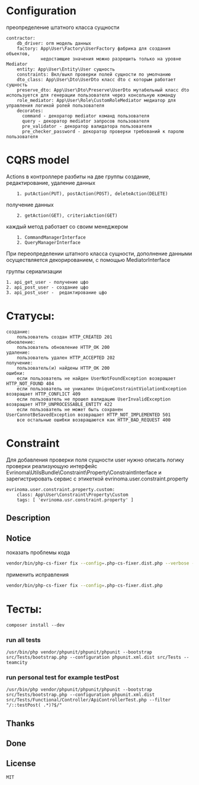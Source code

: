 # Configuration

преопределение штатного класса сущности

    contractor:
        db_driver: orm модель данных
        factory: App\User\Factory\UserFactory фабрика для создания объектов,
                 недостающие значения можно разрешить только на уровне Mediator
        entity: App\User\Entity\User сущность
        constraints: Вкл/выкл проверки полей сущности по умолчанию
        dto_class: App\User\Dto\UserDto класс dto с которым работает сущность
        preserve_dto: App\User\Dto\Preserve\UserDto мутабельный класс dto используется для генерации пользователя через консольную команду
        role_mediator: App\User\Role\CustomRoleMediator медиатор для управления логикой ролей пользователя 
        decorates:
          command - декоратор mediator команд пользователя 
          query - декоратор mediator запросов пользователя
          pre_validator - декоратор валидатора пользователя
          pre_checker_password - декоратор проверки требований к паролю пользователя

# CQRS model

Actions в контроллере разбиты на две группы создание, редактирование, удаление данных

        1. putAction(PUT), postAction(POST), deleteAction(DELETE)

получение данных

        2. getAction(GET), criteriaAction(GET)

каждый метод работает со своим менеджером

        1. CommandManagerInterface
        2. QueryManagerInterface

При переопределении штатного класса сущности, дополнение данными осуществляется декорированием, с помощью MediatorInterface

группы сериализации

    1. api_get_user - получение цфо
    2. api_post_user - создание цфо
    3. api_post_user -  редактирование цфо

# Статусы:

    создание:
        пользователь создан HTTP_CREATED 201
    обновление:
        пользователь обновление HTTP_OK 200
    удаление:
        пользователь удален HTTP_ACCEPTED 202
    получение:
        пользователь(и) найдены HTTP_OK 200
    ошибки:
        если пользователь не найден UserNotFoundException возвращает HTTP_NOT_FOUND 404
        если пользователь не уникален UniqueConstraintViolationException возвращает HTTP_CONFLICT 409
        если пользователь не прошел валидацию UserInvalidException возвращает HTTP_UNPROCESSABLE_ENTITY 422
        если пользователь не может быть сохранен UserCannotBeSavedException возвращает HTTP_NOT_IMPLEMENTED 501
        все остальные ошибки возвращаются как HTTP_BAD_REQUEST 400

# Constraint

Для добавления проверки поля сущности user нужно описать логику проверки реализующую интерфейс Evrinoma\UtilsBundle\Constraint\Property\ConstraintInterface и зарегистрировать сервис с этикеткой evrinoma.user.constraint.property

    evrinoma.user.constraint.property.custom:
        class: App\User\Constraint\Property\Custom
        tags: [ 'evrinoma.usr.constraint.property' ]

## Description

## Notice

показать проблемы кода

```bash
vendor/bin/php-cs-fixer fix --config=.php-cs-fixer.dist.php --verbose --diff --dry-run
```

применить исправления

```bash
vendor/bin/php-cs-fixer fix --config=.php-cs-fixer.dist.php
```

# Тесты:

    composer install --dev

### run all tests

    /usr/bin/php vendor/phpunit/phpunit/phpunit --bootstrap src/Tests/bootstrap.php --configuration phpunit.xml.dist src/Tests --teamcity

### run personal test for example testPost

    /usr/bin/php vendor/phpunit/phpunit/phpunit --bootstrap src/Tests/bootstrap.php --configuration phpunit.xml.dist src/Tests/Functional/Controller/ApiControllerTest.php --filter "/::testPost( .*)?$/" 

## Thanks

## Done

## License

    MIT
